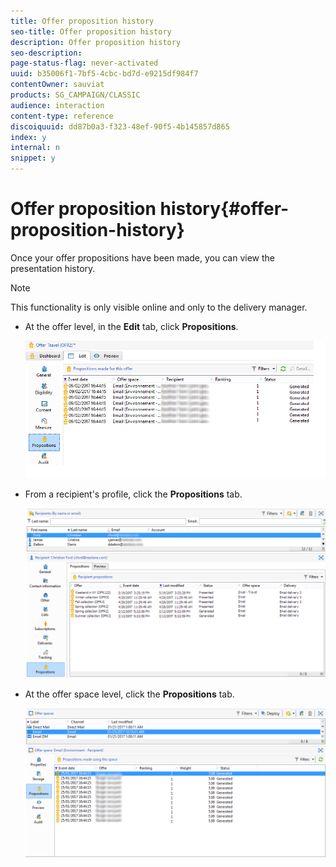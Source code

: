 ```yaml
---
title: Offer proposition history
seo-title: Offer proposition history
description: Offer proposition history
seo-description: 
page-status-flag: never-activated
uuid: b35006f1-7bf5-4cbc-bd7d-e9215df984f7
contentOwner: sauviat
products: SG_CAMPAIGN/CLASSIC
audience: interaction
content-type: reference
discoiquuid: dd87b0a3-f323-48ef-90f5-4b145857d865
index: y
internal: n
snippet: y
---
```


# Offer proposition history{#offer-proposition-history}

Once your offer propositions have been made, you can view the presentation history.

>[!NOTE]
>
>This functionality is only visible online and only to the delivery manager.

* At the offer level, in the **Edit** tab, click **Propositions**.

  ![](assets/offer_followup_006.png)

* From a recipient's profile, click the **Propositions** tab.

  ![](assets/offer_followup_002.png)

* At the offer space level, click the **Propositions** tab.

  ![](assets/offer_space_prop_001_b.png)

